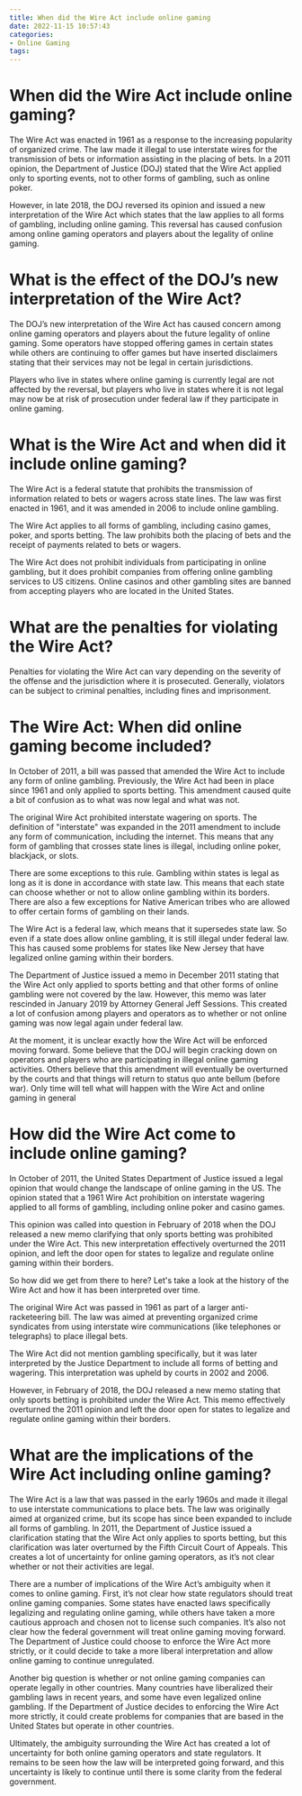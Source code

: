 ```yaml
---
title: When did the Wire Act include online gaming
date: 2022-11-15 10:57:43
categories:
- Online Gaming
tags:
---
```



#  When did the Wire Act include online gaming?

The Wire Act was enacted in 1961 as a response to the increasing popularity of organized crime. The law made it illegal to use interstate wires for the transmission of bets or information assisting in the placing of bets. In a 2011 opinion, the Department of Justice (DOJ) stated that the Wire Act applied only to sporting events, not to other forms of gambling, such as online poker.

However, in late 2018, the DOJ reversed its opinion and issued a new interpretation of the Wire Act which states that the law applies to all forms of gambling, including online gaming. This reversal has caused confusion among online gaming operators and players about the legality of online gaming.

# What is the effect of the DOJ’s new interpretation of the Wire Act?

The DOJ’s new interpretation of the Wire Act has caused concern among online gaming operators and players about the future legality of online gaming. Some operators have stopped offering games in certain states while others are continuing to offer games but have inserted disclaimers stating that their services may not be legal in certain jurisdictions.

Players who live in states where online gaming is currently legal are not affected by the reversal, but players who live in states where it is not legal may now be at risk of prosecution under federal law if they participate in online gaming.

#  What is the Wire Act and when did it include online gaming?

The Wire Act is a federal statute that prohibits the transmission of information related to bets or wagers across state lines. The law was first enacted in 1961, and it was amended in 2006 to include online gambling.

The Wire Act applies to all forms of gambling, including casino games, poker, and sports betting. The law prohibits both the placing of bets and the receipt of payments related to bets or wagers.

The Wire Act does not prohibit individuals from participating in online gambling, but it does prohibit companies from offering online gambling services to US citizens. Online casinos and other gambling sites are banned from accepting players who are located in the United States.

# What are the penalties for violating the Wire Act?

Penalties for violating the Wire Act can vary depending on the severity of the offense and the jurisdiction where it is prosecuted. Generally, violators can be subject to criminal penalties, including fines and imprisonment.

#  The Wire Act: When did online gaming become included?

In October of 2011, a bill was passed that amended the Wire Act to include any form of online gambling. Previously, the Wire Act had been in place since 1961 and only applied to sports betting. This amendment caused quite a bit of confusion as to what was now legal and what was not.

The original Wire Act prohibited interstate wagering on sports. The definition of "interstate" was expanded in the 2011 amendment to include any form of communication, including the internet. This means that any form of gambling that crosses state lines is illegal, including online poker, blackjack, or slots.

There are some exceptions to this rule. Gambling within states is legal as long as it is done in accordance with state law. This means that each state can choose whether or not to allow online gambling within its borders. There are also a few exceptions for Native American tribes who are allowed to offer certain forms of gambling on their lands.

The Wire Act is a federal law, which means that it supersedes state law. So even if a state does allow online gambling, it is still illegal under federal law. This has caused some problems for states like New Jersey that have legalized online gaming within their borders.

The Department of Justice issued a memo in December 2011 stating that the Wire Act only applied to sports betting and that other forms of online gambling were not covered by the law. However, this memo was later rescinded in January 2019 by Attorney General Jeff Sessions. This created a lot of confusion among players and operators as to whether or not online gaming was now legal again under federal law.

At the moment, it is unclear exactly how the Wire Act will be enforced moving forward. Some believe that the DOJ will begin cracking down on operators and players who are participating in illegal online gaming activities. Others believe that this amendment will eventually be overturned by the courts and that things will return to status quo ante bellum (before war). Only time will tell what will happen with the Wire Act and online gaming in general

#  How did the Wire Act come to include online gaming?

In October of 2011, the United States Department of Justice issued a legal opinion that would change the landscape of online gaming in the US. The opinion stated that a 1961 Wire Act prohibition on interstate wagering applied to all forms of gambling, including online poker and casino games.

This opinion was called into question in February of 2018 when the DOJ released a new memo clarifying that only sports betting was prohibited under the Wire Act. This new interpretation effectively overturned the 2011 opinion, and left the door open for states to legalize and regulate online gaming within their borders.

So how did we get from there to here? Let's take a look at the history of the Wire Act and how it has been interpreted over time.

The original Wire Act was passed in 1961 as part of a larger anti-racketeering bill. The law was aimed at preventing organized crime syndicates from using interstate wire communications (like telephones or telegraphs) to place illegal bets.

The Wire Act did not mention gambling specifically, but it was later interpreted by the Justice Department to include all forms of betting and wagering. This interpretation was upheld by courts in 2002 and 2006.

However, in February of 2018, the DOJ released a new memo stating that only sports betting is prohibited under the Wire Act. This memo effectively overturned the 2011 opinion and left the door open for states to legalize and regulate online gaming within their borders.

#  What are the implications of the Wire Act including online gaming?

The Wire Act is a law that was passed in the early 1960s and made it illegal to use interstate communications to place bets. The law was originally aimed at organized crime, but its scope has since been expanded to include all forms of gambling. In 2011, the Department of Justice issued a clarification stating that the Wire Act only applies to sports betting, but this clarification was later overturned by the Fifth Circuit Court of Appeals. This creates a lot of uncertainty for online gaming operators, as it’s not clear whether or not their activities are legal.

There are a number of implications of the Wire Act’s ambiguity when it comes to online gaming. First, it’s not clear how state regulators should treat online gaming companies. Some states have enacted laws specifically legalizing and regulating online gaming, while others have taken a more cautious approach and chosen not to license such companies. It’s also not clear how the federal government will treat online gaming moving forward. The Department of Justice could choose to enforce the Wire Act more strictly, or it could decide to take a more liberal interpretation and allow online gaming to continue unregulated.

Another big question is whether or not online gaming companies can operate legally in other countries. Many countries have liberalized their gambling laws in recent years, and some have even legalized online gambling. If the Department of Justice decides to enforcing the Wire Act more strictly, it could create problems for companies that are based in the United States but operate in other countries.

Ultimately, the ambiguity surrounding the Wire Act has created a lot of uncertainty for both online gaming operators and state regulators. It remains to be seen how the law will be interpreted going forward, and this uncertainty is likely to continue until there is some clarity from the federal government.